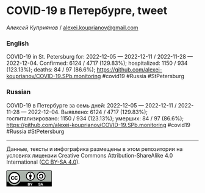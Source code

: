 COVID-19 в Петербурге, tweet
============================

*Алексей Куприянов* /
<a href="mailto:alexei.kouprianov@gmail.com" class="email">alexei.kouprianov@gmail.com</a>

### English

COVID-19 in St. Petersburg for: 2022-12-05 — 2022-12-11 / 2022-11-28 —
2022-12-04. Сonfirmed: 6124 / 4717 (129.83%); hospitalized: 1150 / 934
(123.13%); deaths: 84 / 97 (86.6%);
<a href="https://github.com/alexei-kouprianov/COVID-19.SPb.monitoring" class="uri">https://github.com/alexei-kouprianov/COVID-19.SPb.monitoring</a>
\#covid19 \#Russia \#StPetersburg

### Russian

COVID-19 в Петербурге за семь дней: 2022-12-05 — 2022-12-11 / 2022-11-28
— 2022-12-04. Выявлено: 6124 / 4717 (129.83%); госпитализировано: 1150 /
934 (123.13%); умерших: 84 / 97 (86.6%);
<a href="https://github.com/alexei-kouprianov/COVID-19.SPb.monitoring" class="uri">https://github.com/alexei-kouprianov/COVID-19.SPb.monitoring</a>
\#covid19 \#Russia \#StPetersburg

------------------------------------------------------------------------

Данные, тексты и инфографика размещены в этом репозитории на условиях
лицензии Creative Commons Attribution-ShareAlike 4.0 International ([CC
BY-SA 4.0](https://creativecommons.org/licenses/by-sa/4.0/)).

![](../misc/CC-BY-SA-icon.png "CC-BY-SA")
